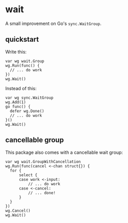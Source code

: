 # wait

A small improvement on Go's `sync.WaitGroup`.

## quickstart

Write this:

```golang
var wg wait.Group
wg.Run(func() {
  // ... do work
})
wg.Wait()
```

Instead of this:

```golang
var wg sync.WaitGroup
wg.Add(1)
go func() {
  defer wg.Done()
  // ... do work
}()
wg.Wait()
```

## cancellable group

This package also comes with a cancellable wait group:

```golang
var wg wait.GroupWithCancellation
wg.Run(func(cancel <-chan struct{}) {
  for {
      select {
      case work <-input:
          // ... do work
      case <-cancel:
          // ... done!
      }
  }
})
wg.Cancel()
wg.Wait()
```